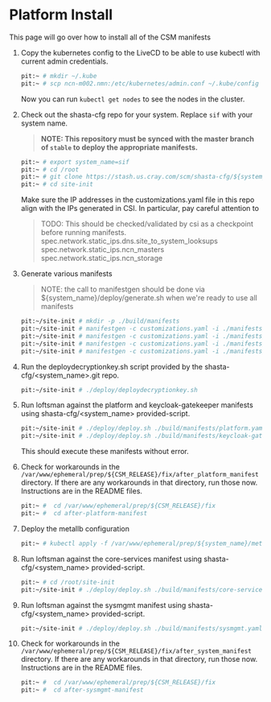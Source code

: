 # Platform Install

This page will go over how to install all of the CSM manifests 


1. Copy the kubernetes config to the LiveCD to be able to use kubectl with current admin credentials. 
    ```bash
    pit:~ # mkdir ~/.kube
    pit:~ # scp ncn-m002.nmn:/etc/kubernetes/admin.conf ~/.kube/config
    ```
    Now you can run `kubectl get nodes` to see the nodes in the cluster.

2. Check out the shasta-cfg repo for your system. Replace `sif` with your system name.

    > **NOTE: This repository must be synced with the master branch of `stable` to deploy the appropriate manifests.**

    ```bash
    pit:~ # export system_name=sif
    pit:~ # cd /root
    pit:~ # git clone https://stash.us.cray.com/scm/shasta-cfg/${system_name}.git site-init
    pit:~ # cd site-init
    ```

    Make sure the IP addresses in the customizations.yaml file in this repo align with the IPs generated in CSI.  In particular, pay careful attention to
    > TODO: This should be checked/validated by csi as a checkpoint before running manifests.
    spec.network.static_ips.dns.site_to_system_looksups
    spec.network.static_ips.ncn_masters
    spec.network.static_ips.ncn_storage

3. Generate various manifests

    > NOTE: the call to manifestgen should be done via ${system_name}/deploy/generate.sh when we're ready to use all manifests

    ```bash
    pit:~/site-init # mkdir -p ./build/manifests
    pit:~/site-init # manifestgen -c customizations.yaml -i ./manifests/platform.yaml > ./build/manifests/platform.yaml
    pit:~/site-init # manifestgen -c customizations.yaml -i ./manifests/keycloak-gatekeeper.yaml > ./build/manifests/keycloak-gatekeeper.yaml
    pit:~/site-init # manifestgen -c customizations.yaml -i ./manifests/sysmgmt.yaml > ./build/manifests/sysmgmt.yaml
    pit:~/site-init # manifestgen -c customizations.yaml -i ./manifests/core-services.yaml > ./build/manifests/core-services.yaml
    ```

4. Run the deploydecryptionkey.sh script provided by the shasta-cfg/<system_name>.git repo.

    ```bash
    pit:~/site-init # ./deploy/deploydecryptionkey.sh
    ```

5. Run loftsman against the platform and keycloak-gatekeeper manifests using shasta-cfg/<system_name> provided-script.

    ```bash
    pit:~/site-init # ./deploy/deploy.sh ./build/manifests/platform.yaml dtr.dev.cray.com http://packages.local:8081/repository/helmrepo.dev.cray.com/
    pit:~/site-init # ./deploy/deploy.sh ./build/manifests/keycloak-gatekeeper.yaml dtr.dev.cray.com http://packages.local:8081/repository/helmrepo.dev.cray.com/
    ```

    This should execute these manifests without error.


6.  Check for workarounds in the `/var/www/ephemeral/prep/${CSM_RELEASE}/fix/after_platform_manifest` directory.  If there are any workarounds in that directory, run those now.   Instructions are in the README files.

    ```bash
    pit:~ #  cd /var/www/ephemeral/prep/${CSM_RELEASE}/fix
    pit:~ #  cd after-platform-manifest
    ```

7. Deploy the metallb configuration

    ```bash
    pit:~ # kubectl apply -f /var/www/ephemeral/prep/${system_name}/metallb.yaml
    ```

8. Run loftsman against the core-services manifest using shasta-cfg/<system_name> provided-script.

    ```bash
    pit:~ # cd /root/site-init
    pit:~/site-init # ./deploy/deploy.sh ./build/manifests/core-services.yaml dtr.dev.cray.com http://packages.local:8081/repository/helmrepo.dev.cray.com/
    ```

9. Run loftsman against the sysmgmt manifest using shasta-cfg/<system_name> provided-script.

    ```bash
    pit:~/site-init # ./deploy/deploy.sh ./build/manifests/sysmgmt.yaml dtr.dev.cray.com http://packages.local:8081/repository/helmrepo.dev.cray.com/
    ```

10. Check for workarounds in the `/var/www/ephemeral/prep/${CSM_RELEASE}/fix/after_system_manifest` directory.  If there are any workarounds in that directory, run those now.   Instructions are in the README files.

    ```bash
    pit:~ #  cd /var/www/ephemeral/prep/${CSM_RELEASE}/fix
    pit:~ #  cd after-sysmgmt-manifest
    ```

